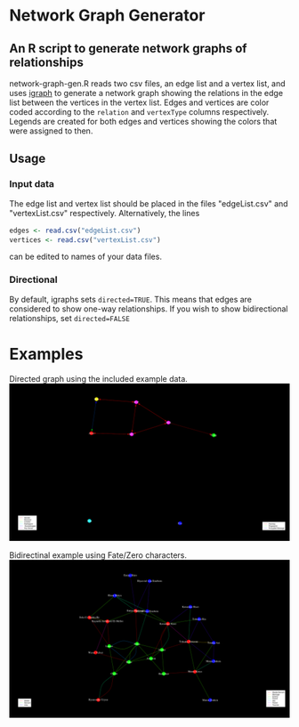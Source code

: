 # Network Graph Generator
## An R script to generate network graphs of relationships

network-graph-gen.R reads two csv files, an edge list and a vertex list,
and uses [igraph](http://igraph.org/) to generate a network graph
showing the relations in the edge list between the vertices in the vertex list.
Edges and vertices are color coded according to the `relation` and
`vertexType` columns respectively.
Legends are created for both edges and vertices showing the colors
that were assigned to then.

## Usage
### Input data
The edge list and vertex list should be placed in the files
"edgeList.csv" and "vertexList.csv" respectively.
Alternatively, the lines
```R
edges <- read.csv("edgeList.csv")
vertices <- read.csv("vertexList.csv")
```
can be edited to names of your data files.

### Directional
By default, igraphs sets `directed=TRUE`.
This means that edges are considered to show one-way relationships.
If you wish to show bidirectional relationships, set `directed=FALSE`

# Examples
Directed graph using the included example data.
![Alice and Bob - key exchange](examples/alice-bob.png)

Bidirectinal example using Fate/Zero characters.
![Fate/Zero character relationships](examples/fate-zero-characters-relations.png)
